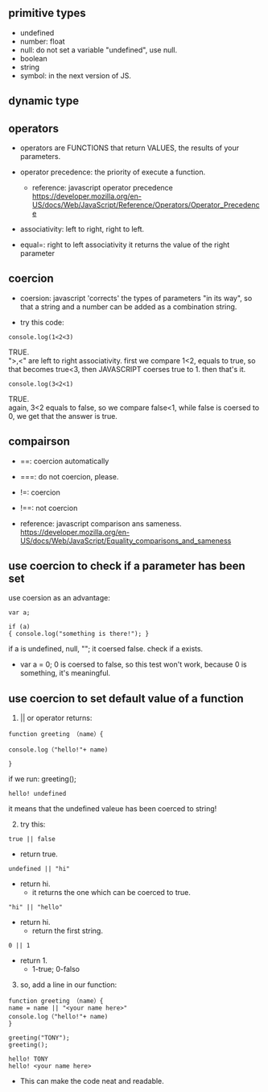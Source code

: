 ## primitive types

- undefined
- number: float
- null: do not set a variable "undefined", use null.
- boolean
- string
- symbol: in the next version of JS.

## dynamic type


## operators
- operators are FUNCTIONS that return VALUES, the results of your parameters.
- operator precedence: the priority of execute a function.
  - reference: javascript operator precedence
  https://developer.mozilla.org/en-US/docs/Web/JavaScript/Reference/Operators/Operator_Precedence
- associativity: left to right, right to left.

- equal=: right to left associativity
  it returns the value of the right parameter
  
## coercion

- coersion: javascript 'corrects' the types of parameters "in its way",
so that a string and a number can be added as a combination string.

- try this code:
```
console.log(1<2<3)
```
TRUE.
<br>
">,<" are left to right associativity.
first we compare 1<2, equals to true, so that becomes true<3,
then JAVASCRIPT coerses true to 1.
then that's it.

```
console.log(3<2<1)
```
TRUE.
<br>
again, 3<2 equals to false, so we compare false<1,
while false is coersed to 0, we get that the answer is true.

## compairson

- ==: coercion automatically
- ===: do not coercion, please.

- !=: coercion
- !==: not coercion

- reference: javascript comparison ans sameness.
https://developer.mozilla.org/en-US/docs/Web/JavaScript/Equality_comparisons_and_sameness

## use coercion to check if a parameter has been set

use coersion as an advantage:

```
var a; 

if (a)
{ console.log("something is there!"); }

```

if a is undefined, null, ""; it coersed false.
check if a exists.

*  var a = 0;
0 is coersed to false, so this test won't work, because 0 is something, it's meaningful.


## use coercion to set default value of a function

1. || or operator returns:

```
function greeting （name）{

console.log（"hello!"+ name)

}
```
if we run:
greeting();

```
hello! undefined
```
it means that the undefined valeue has been coerced to string!

2. try this:
```
true || false
```
- return true.
```
undefined || "hi"
```
- return hi.
  - it returns the one which can be coerced to true.
```
"hi" || "hello"
```
- return hi.
  - return the first string.
```
0 || 1
```
- return 1.
  - 1-true; 0-falso


3. so, add a line in our function:
```
function greeting （name）{
name = name || "<your name here>"
console.log（"hello!"+ name)
}

greeting("TONY");
greeting();
```
```
hello! TONY
hello! <your name here>
```

- This can make the code neat and readable.



